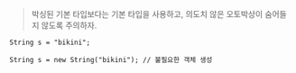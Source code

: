 >박싱된 기본 타입보다는 기본 타입을 사용하고, 의도치 않은 오토박상이 숨어들지 않도록 주의하자.

```
String s = "bikini";

String s = new String("bikini"); // 불필요한 객체 생성
```
